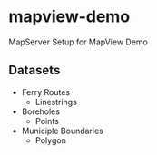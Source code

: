 # mapview-demo
MapServer  Setup for MapView Demo

## Datasets

 - Ferry Routes
 	- Linestrings
 - Boreholes
 	- Points
 - Municiple Boundaries
 	- Polygon
